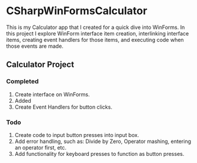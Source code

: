 # CSharpWinFormsCalculator
This is my Calculator app that I created for a quick dive into WinForms. In this project I explore WinForm interface item creation, interlinking interface items, creating event handlers for those items, and executing code when those events are made.

## Calculator Project 
### Completed
1. Create interface on WinForms.
2. Added 
3. Create Event Handlers for button clicks.


### Todo
1. Create code to input button presses into input box.
2. Add error handling, such as: Divide by Zero, Operator mashing, entering an operator first, etc.
3. Add functionality for keyboard presses to function as button presses.

